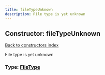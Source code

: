 ```yaml
---
title: fileTypeUnknown
description: File type is yet unknown
---
```

## Constructor: fileTypeUnknown  
[Back to constructors index](index.md)



File type is yet unknown




### Type: [FileType](../types/FileType.md)


